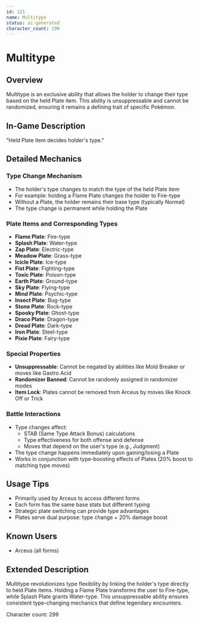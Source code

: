 ```yaml
---
id: 121
name: Multitype
status: ai-generated
character_count: 299
---
```


# Multitype

## Overview
Multitype is an exclusive ability that allows the holder to change their type based on the held Plate item. This ability is unsuppressable and cannot be randomized, ensuring it remains a defining trait of specific Pokémon.

## In-Game Description
"Held Plate item decides holder's type."

## Detailed Mechanics

### Type Change Mechanism
- The holder's type changes to match the type of the held Plate item
- For example: holding a Flame Plate changes the holder to Fire-type
- Without a Plate, the holder remains their base type (typically Normal)
- The type change is permanent while holding the Plate

### Plate Items and Corresponding Types
- **Flame Plate**: Fire-type
- **Splash Plate**: Water-type
- **Zap Plate**: Electric-type
- **Meadow Plate**: Grass-type
- **Icicle Plate**: Ice-type
- **Fist Plate**: Fighting-type
- **Toxic Plate**: Poison-type
- **Earth Plate**: Ground-type
- **Sky Plate**: Flying-type
- **Mind Plate**: Psychic-type
- **Insect Plate**: Bug-type
- **Stone Plate**: Rock-type
- **Spooky Plate**: Ghost-type
- **Draco Plate**: Dragon-type
- **Dread Plate**: Dark-type
- **Iron Plate**: Steel-type
- **Pixie Plate**: Fairy-type

### Special Properties
- **Unsuppressable**: Cannot be negated by abilities like Mold Breaker or moves like Gastro Acid
- **Randomizer Banned**: Cannot be randomly assigned in randomizer modes
- **Item Lock**: Plates cannot be removed from Arceus by moves like Knock Off or Trick

### Battle Interactions
- Type changes affect:
  - STAB (Same Type Attack Bonus) calculations
  - Type effectiveness for both offense and defense
  - Moves that depend on the user's type (e.g., Judgment)
- The type change happens immediately upon gaining/losing a Plate
- Works in conjunction with type-boosting effects of Plates (20% boost to matching type moves)

## Usage Tips
- Primarily used by Arceus to access different forms
- Each form has the same base stats but different typing
- Strategic plate switching can provide type advantages
- Plates serve dual purpose: type change + 20% damage boost

## Known Users
- Arceus (all forms)

## Extended Description
Multitype revolutionizes type flexibility by linking the holder's type directly to held Plate items. Holding a Flame Plate transforms the user to Fire-type, while Splash Plate grants Water-type. This unsuppressable ability ensures consistent type-changing mechanics that define legendary encounters.

Character count: 299